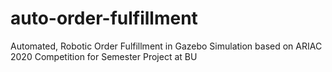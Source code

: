 # auto-order-fulfillment
Automated, Robotic Order Fulfillment in Gazebo Simulation based on ARIAC 2020 Competition for Semester Project at BU
